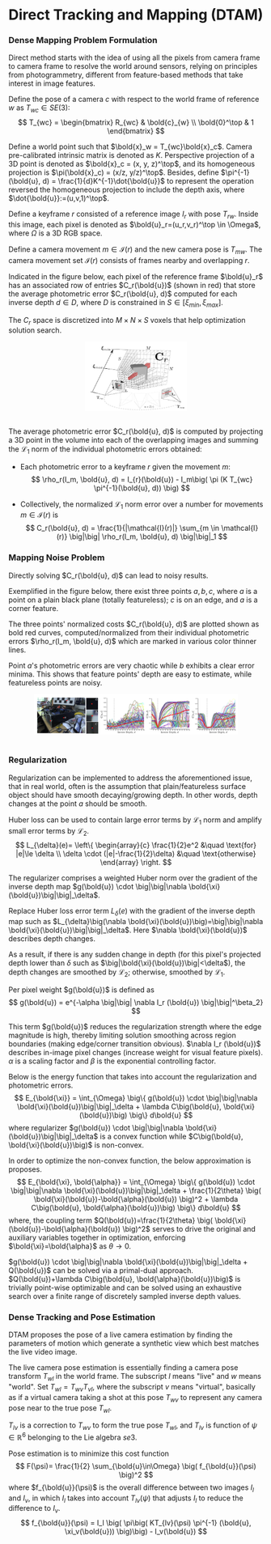 # Direct Tracking and Mapping (DTAM)

### Dense Mapping Problem Formulation

Direct method starts with the idea of using all the pixels from camera frame to camera frame to resolve the world around sensors, relying on principles from photogrammetry, different from feature-based methods that take interest in image features.

Define the pose of a camera $c$ with respect to the world frame of reference $w$ as $T_{wc} \in SE(3)$:
$$
T_{wc} = 
\begin{bmatrix}
    R_{wc} & \bold{c}_{w} \\
    \bold{0}^\top & 1
\end{bmatrix}
$$

Define a world point such that $\bold{x}_w = T_{wc}\bold{x}_c$. Camera pre-calibrated intrinsic matrix is denoted as $K$. 
Perspective projection of a
3D point is denoted as $\bold{x}_c = (x, y, z)^\top$,
and its homogeneous projection is $\pi(\bold{x}_c) = (x/z, y/z)^\top$. Besides, define $\pi^{-1}(\bold{u}, d) = \frac{1}{d}K^{-1}\dot{\bold{u}}$ to represent the operation reversed the homogeneous projection to include the depth axis, where $\dot{\bold{u}}:=(u,v,1)^\top$.


Define a keyframe $r$ consisted of a reference image $I_r$ with pose $T_{rw}$. Inside this image, each pixel is denoted as $\bold{u}_r=(u_r,v_r)^\top \in \Omega$, where $\Omega$ is a 3D RGB space.

Define a camera movement $m \in \mathcal{I}(r)$ and the new camera pose is $T_{mw}$.
The camera movement set $\mathcal{I}(r)$ consists of frames nearby and overlapping
$r$.

Indicated in the figure below, each pixel of the reference frame $\bold{u}_r$ has an associated row of entries $C_r(\bold{u})$ (shown in red) that store the average photometric error $C_r(\bold{u}, d)$ computed for each inverse depth $d \in D$, where $D$ is constrained in $S \in [\xi_{min}, \xi_{max}]$.

The $C_r$ space is discretized into $M \times N \times S$ voxels that help optimization solution search.

<div style="display: flex; justify-content: center;">
      <img src="imgs/dense_tracking_and_mapping.png" width="40%" height="40%" alt="dense_tracking_and_mapping">
</div>
</br>

The average photometric error $C_r(\bold{u}, d)$ is computed by projecting a 3D
point in the volume into each of the overlapping images and
summing the $\mathcal{L}_1$ norm of the individual photometric errors
obtained:

* Each photometric error to a keyframe $r$ given the movement $m$:
$$
\rho_r(I_m, \bold{u}, d) = 
I_{r}(\bold{u}) - 
I_m\big(
    \pi (K T_{wc} \pi^{-1}(\bold{u}, d))
\big)
$$

* Collectively, the normalized $\mathcal{L}_1$ norm error over a number for movements $m \in \mathcal{I}(r)$ is
$$
C_r(\bold{u}, d) = \frac{1}{|\mathcal{I}(r)|}
\sum_{m \in \mathcal{I}(r)}
\big|\big|
\rho_r(I_m, \bold{u}, d)
\big|\big|_1
$$

### Mapping Noise Problem

Directly solving $C_r(\bold{u}, d)$ can lead to noisy results.

Exemplified in the figure below, there exist three points $a,b,c$, where $a$ is a point on a plain black plane (totally featureless); $c$ is on an edge, and $a$ is a corner feature.

The three points' normalized costs $C_r(\bold{u}, d)$ are plotted shown as bold red curves, computed/normalized from their individual photometric errors $\rho_r(I_m, \bold{u}, d)$ which are marked in various color thinner lines.

Point $a$'s photometric errors are very chaotic while $b$ exhibits a clear error minima. 
This shows that feature points' depth are easy to estimate, while featureless points are noisy.

<div style="display: flex; justify-content: center;">
      <img src="imgs/noisy_inverse_depth.png" width="80%" height="40%" alt="noisy_inverse_depth">
</div>
</br>

### Regularization

Regularization can be implemented to address the aforementioned issue, that in real world, often is the assumption that plain/featureless surface object should have smooth decaying/growing depth.
In other words, depth changes at the point $a$ should be smooth.

Huber loss can be used to contain large error terms by $\mathcal{L}_1$ norm and amplify small error terms by $\mathcal{L}_2$.
$$
L_{\delta}(e)=
\left\{
    \begin{array}{c}
        \frac{1}{2}e^2 &\quad \text{for} |e|\le \delta
        \\
        \delta \cdot (|e|-\frac{1}{2}\delta) &\quad \text{otherwise}
    \end{array}
\right.
$$

The regularizer comprises a weighted Huber norm over the gradient of the inverse depth map $g(\bold{u}) \cdot \big|\big|\nabla \bold{\xi}(\bold{u})\big|\big|_\delta$.

Replace Huber loss error term $L_{\delta}(e)$ with the gradient of the inverse depth map such as $L_{\delta}\big(\nabla \bold{\xi}(\bold{u})\big)=\big|\big|\nabla \bold{\xi}(\bold{u})\big|\big|_\delta$. 
Here $\nabla \bold{\xi}(\bold{u})$ describes depth changes.

As a result, if there is any sudden change in depth (for this pixel's projected depth lower than $\delta$ such as $\big|\bold{\xi}(\bold{u})\big|<\delta$), the depth changes are smoothed by $\mathcal{L}_2$; otherwise, smoothed by $\mathcal{L}_1$.

Per pixel weight $g(\bold{u})$ is defined as
$$
g(\bold{u}) = 
e^{-\alpha \big|\big| 
    \nabla I_r (\bold{u})
\big|\big|^\beta_2}
$$

This term $g(\bold{u})$ reduces the regularization strength where the edge magnitude is high, 
thereby limiting solution smoothing across region boundaries (making edge/corner transition obvious). 
$\nabla I_r (\bold{u})$ describes in-image pixel changes (increase weight for visual feature pixels). $\alpha$ is a scaling factor and $\beta$ is the exponential controlling factor.

Below is the energy function that takes into account the regularization and photometric errors.
$$
E_{\bold{\xi}} = 
\int_{\Omega} \big\{
    g(\bold{u}) \cdot \big|\big|\nabla \bold{\xi}(\bold{u})\big|\big|_\delta
    +
    \lambda C\big(\bold{u}, \bold{\xi}(\bold{u})\big)
\big\} d\bold{u}
$$
where regularizer $g(\bold{u}) \cdot \big|\big|\nabla \bold{\xi}(\bold{u})\big|\big|_\delta$ is a convex function while $C\big(\bold{u}, \bold{\xi}(\bold{u})\big)$ is non-convex.

In order to optimize the non-convex function, the below approximation is proposes.
$$
E_{\bold{\xi}, \bold{\alpha}} = 
\int_{\Omega} \big\{
    g(\bold{u}) \cdot \big|\big|\nabla \bold{\xi}(\bold{u})\big|\big|_\delta
    +
    \frac{1}{2\theta} \big( \bold{\xi}(\bold{u})-\bold{\alpha}(\bold{u}) \big)^2
    +
    \lambda C\big(\bold{u}, \bold{\alpha}(\bold{u})\big)
\big\} d\bold{u}
$$
where, the coupling term $Q(\bold{u})=\frac{1}{2\theta} \big( \bold{\xi}(\bold{u})-\bold{\alpha}(\bold{u}) \big)^2$ serves to drive the original and auxiliary variables together in optimization, enforcing $\bold{\xi}=\bold{\alpha}$ as $\theta \rightarrow 0$.

$g(\bold{u}) \cdot \big|\big|\nabla \bold{\xi}(\bold{u})\big|\big|_\delta + Q(\bold{u})$ can be solved via a primal-dual approach. $Q(\bold{u})+\lambda C\big(\bold{u}, \bold{\alpha}(\bold{u})\big)$ is trivially point-wise optimizable and can be solved using an exhaustive search over a finite range of discretely sampled inverse depth values.

### Dense Tracking and Pose Estimation

DTAM proposes the pose of a live camera estimation by finding the parameters of motion 
which generate a synthetic view which best matches the live video image.

The live camera pose estimation is essentially finding a camera pose transform ${T}_{wl}$ in the world frame. 
The subscript $l$ means "live" and $w$ means "world". 
Set ${T}_{wl}=T_{wv}T_{vl}$, where the subscript $v$ means "virtual", basically as if a virtual camera taking a shot at this pose $T_{wv}$ to represent any camera pose near to the true pose ${T}_{wl}$. 

$T_{lv}$ is a correction to $T_{wv}$ to form the true pose ${T}_{wl}$, and $T_{lv}$ is function of $\psi \in \mathbb{R}^6$  belonging to the Lie algebra $se3$.


Pose estimation is to minimize this cost function
$$
F(\psi)=
\frac{1}{2} \sum_{\bold{u}\in\Omega}
\big(
    f_{\bold{u}}(\psi)
\big)^2
$$
where $f_{\bold{u}}(\psi)$ is the overall difference between two images $I_l$ and $I_v$, in which $I_l$ takes into account $T_{lv}(\psi)$ that adjusts $I_l$ to reduce the difference to $I_v$.
$$
f_{\bold{u}}(\psi) = 
I_l \big( \pi\big( 
    KT_{lv}(\psi) \pi^{-1} (\bold{u}, \xi_v(\bold{u}))
\big)\big) - I_v(\bold{u})
$$